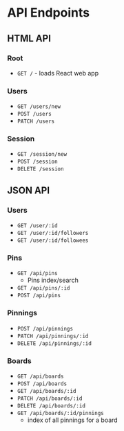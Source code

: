 # API Endpoints

## HTML API

### Root

- `GET /` - loads React web app

### Users

- `GET /users/new`
- `POST /users`
- `PATCH /users`

### Session

- `GET /session/new`
- `POST /session`
- `DELETE /session`

## JSON API

### Users

- `GET /user/:id`
- `GET /user/:id/followers`
- `GET /user/:id/followees`

### Pins

- `GET /api/pins`
  - Pins index/search
- `GET /api/pins/:id`
- `POST /api/pins`

### Pinnings
 - `POST /api/pinnings`
 - `PATCH /api/pinnings/:id`
 - `DELETE /api/pinnings/:id`

### Boards

- `GET /api/boards`
- `POST /api/boards`
- `GET /api/boards/:id`
- `PATCH /api/boards/:id`
- `DELETE /api/boards/:id`
- `GET /api/boards/:id/pinnings`
  - index of all pinnings for a board
